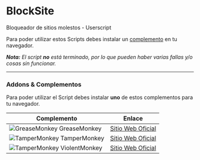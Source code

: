 # BlockSite
Bloqueador de sitios molestos - Userscript

Para poder utilizar estos Scripts debes instalar un [complemento](./README.md#addons--complementos) en tu navegador.

_**Nota:** El script **no** está terminado, por lo que pueden haber varias fallas y/o cosas sin funcionar._

---
### Addons & Complementos

Para poder utilizar el Script debes instalar **uno** de estos complementos para tu navegador.

| Complemento | Enlace |
| ------ | ------ |
| ![GreaseMonkey](https://www.google.com/s2/favicons?domain=www.greasespot.net) GreaseMonkey | [Sitio Web Oficial](https://www.greasespot.net/) |
| ![TamperMonkey](https://www.google.com/s2/favicons?domain=www.tampermonkey.net) TamperMonkey | [Sitio Web Oficial](https://www.tampermonkey.net/) |
| ![TamperMonkey](https://www.google.com/s2/favicons?domain=violentmonkey.github.io) ViolentMonkey | [Sitio Web Oficial](https://violentmonkey.github.io/) |
